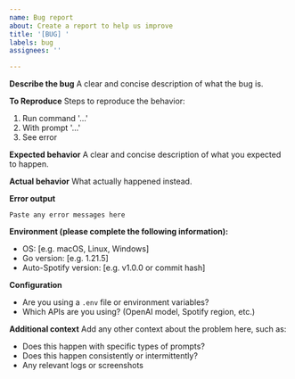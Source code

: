 ```yaml
---
name: Bug report
about: Create a report to help us improve
title: '[BUG] '
labels: bug
assignees: ''

---
```


**Describe the bug**
A clear and concise description of what the bug is.

**To Reproduce**
Steps to reproduce the behavior:
1. Run command '...'
2. With prompt '...'
3. See error

**Expected behavior**
A clear and concise description of what you expected to happen.

**Actual behavior**
What actually happened instead.

**Error output**
```
Paste any error messages here
```

**Environment (please complete the following information):**
 - OS: [e.g. macOS, Linux, Windows]
 - Go version: [e.g. 1.21.5]
 - Auto-Spotify version: [e.g. v1.0.0 or commit hash]

**Configuration**
- Are you using a `.env` file or environment variables?
- Which APIs are you using? (OpenAI model, Spotify region, etc.)

**Additional context**
Add any other context about the problem here, such as:
- Does this happen with specific types of prompts?
- Does this happen consistently or intermittently?
- Any relevant logs or screenshots
